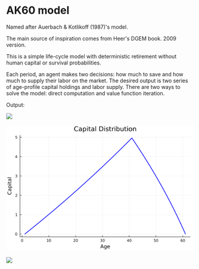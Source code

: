 # AK60 model

Named after Auerbach & Kotlikoff (1987)'s model.

The main source of inspiration comes from Heer's DGEM book. 2009 version.

This is a simple life-cycle model with deterministic retirement without human capital or survival probabilities. 

Each period, an agent makes two decisions: how much to save and how much to supply their labor on the market. The desired output is two series of age-profile capital holdings and labor supply. There are two ways to solve the model: direct computation and value function iteration.


Output:

![](https://github.com/thanhqtran/OLG_modeling/blob/8f99d9221e02060033bdecf1ab75503b7e2a1e4a/Ak60/fig_AK60_capital_distribution.png)

![](fig_AK60_capital_distribution.png)

![](https://github.com/thanhqtran/OLG_modeling/blob/8f99d9221e02060033bdecf1ab75503b7e2a1e4a/Ak60/fig_AK60_labor_distribution.png)
